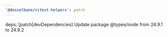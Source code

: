 ```yaml
---
'@desselbane/vitest-helpers': patch
---
```


deps: [patch|devDependencies] Update package @types/node from 24.9.1 to 24.9.2
